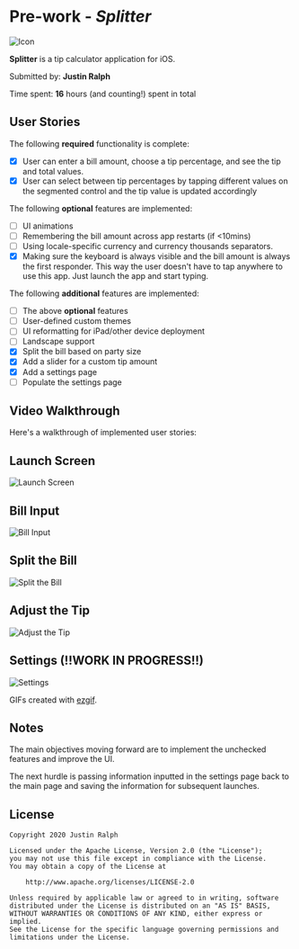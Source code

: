 # Pre-work - *Splitter*

<img src='https://github.com/ralphjus/Splitter/blob/main/Tip%20app/Assets.xcassets/LaunchAssets.imageset/Icon-1024%20copy.png' title='Icon' width='' alt='Icon' />

**Splitter** is a tip calculator application for iOS.

Submitted by: **Justin Ralph**

Time spent: **16** hours (and counting!) spent in total

## User Stories

The following **required** functionality is complete:

* [x] User can enter a bill amount, choose a tip percentage, and see the tip and total values.
* [x] User can select between tip percentages by tapping different values on the segmented control and the tip value is updated accordingly

The following **optional** features are implemented:

* [ ] UI animations
* [ ] Remembering the bill amount across app restarts (if <10mins)
* [ ] Using locale-specific currency and currency thousands separators.
* [x] Making sure the keyboard is always visible and the bill amount is always the first responder. This way the user doesn't have to tap anywhere to use this app. Just launch the app and start typing.

The following **additional** features are implemented:

- [ ] The above **optional** features
- [ ] User-defined custom themes
- [ ] UI reformatting for iPad/other device deployment
- [ ] Landscape support
- [x] Split the bill based on party size
- [x] Add a slider for a custom tip amount
- [x] Add a settings page
- [ ] Populate the settings page

## Video Walkthrough

Here's a walkthrough of implemented user stories:

## Launch Screen

<img src='https://github.com/ralphjus/Splitter/blob/main/Launch.gif' title='Launch Screen' width='' alt='Launch Screen' />

## Bill Input
<img src='https://github.com/ralphjus/Splitter/blob/main/Bill_Input.gif' title='Bill Input' width='' alt='Bill Input' />

## Split the Bill

<img src='https://github.com/ralphjus/Splitter/blob/main/split.gif' title='Split the Bill' width='' alt='Split the Bill' />

## Adjust the Tip

<img src='https://github.com/ralphjus/Splitter/blob/main/AdjustTip.gif' title='Adjust the Tip' width='' alt='Adjust the Tip' />

## Settings (!!WORK IN PROGRESS!!)

<img src='https://github.com/ralphjus/Splitter/blob/main/Settings.gif' title='Settings' width='' alt='Settings' />

GIFs created with [ezgif](https://ezgif.com/).

## Notes
The main objectives moving forward are to implement the unchecked features and improve the UI. 

The next hurdle is passing information inputted in the settings page back to the main page and saving the information for subsequent launches.

## License

    Copyright 2020 Justin Ralph

    Licensed under the Apache License, Version 2.0 (the "License");
    you may not use this file except in compliance with the License.
    You may obtain a copy of the License at

        http://www.apache.org/licenses/LICENSE-2.0

    Unless required by applicable law or agreed to in writing, software
    distributed under the License is distributed on an "AS IS" BASIS,
    WITHOUT WARRANTIES OR CONDITIONS OF ANY KIND, either express or implied.
    See the License for the specific language governing permissions and
    limitations under the License.
